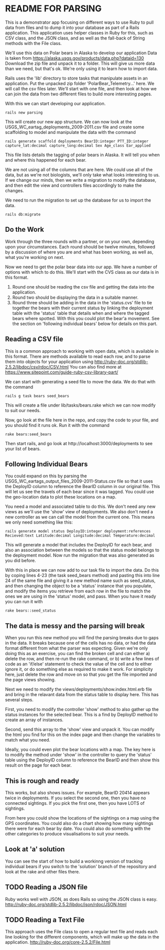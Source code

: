 # README FOR PARSING

This is a demonstrator app focusing on different ways to use Ruby to pull data from files and to dump it into your database as part of a Rails application. This application uses helper classes in Ruby for this, such as CSV class, and the JSON class, and as well as the fall-back of String methods with the File class.

We'll use this data on Polar bears in Alaska to develop our application
Data is taken from https://alaska.usgs.gov/products/data.php?dataid=130 Download the zip file and unpack it to a folder. This will give us more data than we need, but that's ok. We're only using it to learn how to import data.

Rails uses the 'lib' directory to store tasks that manipulate assets in an application. Put the unpacked zip folder 'PolarBear_Telemetry...' here. We will call the csv files later. We'll start with one file, and then look at how we can join the data from two different files to build more interesting pages.

With this we can start developing our application.

    rails new parsing

This will create our new app structure. We can now look at the USGS_WC_eartag_deployments_2009-2011.csv file and create some scaffolding to model and manipulate the data with the command

    rails generate scaffold deployments BearID:integer PTT_ID:integer capture_lat:decimal capture_long:decimal Sex Age_class Ear_applied

This file lists details the tagging of polar bears in Alaska. It will tell you when and where this happened for each bear. 

We are not using all of the columns that are here. We could use all of the data, but as we're not biologists, we'll only take what looks interesting to us. If we change our minds, then we write a migration to modify the database, and then edit the view and controllers files accordingly to make the changes. 

We need to run the migration to set up the database for us to import the data.

    rails db:migrate

## Do the Work 
Work through the three rounds with a partner, or on your own, depending upon your circumstances. Each round should be twelve minutes, followed by a discussion of where you are and what has been working, as well as, what you're working on next.

Now we need to get the polar bear data into our app. We have a number of options with which to do this. We'll start with the CVS class as our data is in this format.

1. Round one should be reading the csv file and getting the data into the application.
2. Round two should be displaying the data in a suitable manner.
3. Round three should be adding in the data in the 'status.cvs' file to tie together the bears with their current status by linking the deployment table with the 'status' table that details when and where the tagged bears where spotted. With this you could plot the bear'a movement. See the section on 'following individual bears' below for details on this part.

## Reading a CSV file
This is a common approach to working with open data, which is available in this format. There are methods available to read each row, and to parse them into objects for your application using http://ruby-doc.org/stdlib-2.5.2/libdoc/csv/rdoc/CSV.html You can also find more at https://www.sitepoint.com/guide-ruby-csv-library-part/

We can start with generating a seed file to move the data. We do that with the command

    rails g task bears seed_bears

This will create a file under lib/tasks/bears.rake which we can now modify to suit our needs.

Now, go look at the file here in the repo, and copy the code to your file, and you should find it runs ok. Run it with the command

    rake bears:seed_bears

Then start rails, and go look at http://localhost:3000/deployments to see your list of bears.

## Following Individual Bears
You could expand on this by parsing the USGS_WC_eartags_output_files_2009-2011-Status.csv file so that it uses the DeployID column to reference the BearID column in our original file. This will let us see the travels of each bear since it was tagged. You could use the geo-location data to plot these locations on a map.

You need a model and associated table to do this. We don't need any new views as we'll use the 'show' view of deployments. We also don't need a new controller as we can call the model from the current one. This means we only need something like this:

    rails generate model status DeployID:integer deployment:references Recieved:text Latitude:decimal Longitude:decimal Temperature:decimal

This will generate a model that includes the DeployID for each bear, and also an association between the models so that the status model belongs to the deployment model. Now run the migration that was also generated as you did before.

With this in place we can now add to our task file to import the data. Do this by coping lines 4-23 (the task seed_bears method) and pasting this into line 24 of the same file and giving it a new method name such as seed_status, and then changing the object to be a 'status' instance that you populate, and modify the items you retrieve from each row in the file to match the ones we are using in the 'status' model, and pass. When you have it ready you can run it with 

    rake bears::seed_status

## The data is messy and the parsing will break

When you run this new method you will find the parsing breaks due to gaps in the data. It breaks because one of the cells has no data, or had the data format different from what the parser was expecting. Given we're only doing this as an exercise, you can find the broken cell and can either a) delete the row, and then re-run the rake command, or b) write a few lines of code as an 'if/else' statement to check the value of the cell and to either ignore it, or do something else as required to make it work. For simplicity here, just delete the row and move on so that you get the file imported and the page views showing. 

Next we need to modify the views/deployments/show.index.html.erb file and bring in the relavant data from the status table to display here. This has several steps. 

First, you need to modify the controller 'show' method to also gather up the status instances for the selected bear. This is a find by DeployID method to create an array of instances.

Second, send this array to the 'show' view and unpack it. You can modify the html you find for this on the index page and then change the variables to match what you need.

Ideally, you could even plot the bear locations with a map. The key here is to modify the method under 'show' in the controller to query the 'status' table using the DeployID column to reference the BearID and then show this result on the page for each bear.

## This is rough and ready

This works, but also shows issues. For example, BearID 20414 appears twice in deployments. If you select the second one, then you have no connected sightings. If you pick the first one, then you have LOTS of sightings. 

From here you could show the locations of the sightings on a map using the GPS coordinates. You could also do a chart showing how many sightings there were for each bear by date. You could also do something with the other categories to produce visualisations to suit your needs.

## Look at 'a' solution
You can see the start of how to build a workinng version of tracking individual bears if you switch to the 'solution' branch of the repository and look at the rake and other files there.

##  TODO Reading a JSON file
Ruby works well with JSON, as does Rails so using the JSON class is easy. http://ruby-doc.org/stdlib-2.5.2/libdoc/json/rdoc/JSON.html

## TODO Reading a Text File
This approach uses the File class to open a regular text file and reads each line looking for the different components, which will make up the data in the application. http://ruby-doc.org/core-2.5.2/File.html
